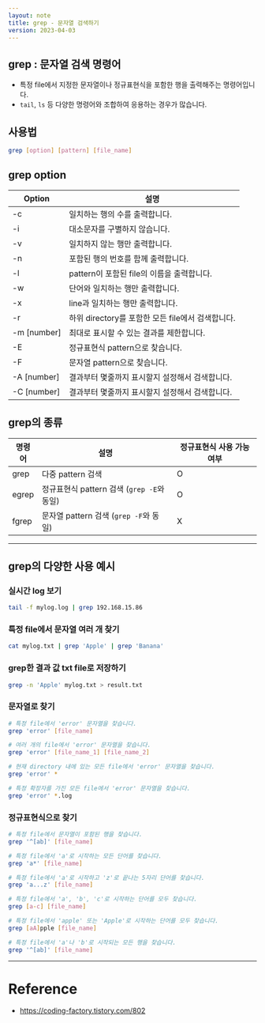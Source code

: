 ```yaml
---
layout: note
title: grep - 문자열 검색하기
version: 2023-04-03
---
```





## grep : 문자열 검색 명령어

- 특정 file에서 지정한 문자열이나 정규표현식을 포함한 행을 출력해주는 명령어입니다.
- `tail`, `ls` 등 다양한 명령어와 조합하여 응용하는 경우가 많습니다.


## 사용법

```sh
grep [option] [pattern] [file_name]
```


## grep option

| Option | 설명 |
| - | - |
| -c | 일치하는 행의 수를 출력합니다. |
| -i | 대소문자를 구별하지 않습니다. |
| -v | 일치하지 않는 행만 출력합니다. |
| -n | 포함된 행의 번호를 함께 출력합니다. |
| -l | pattern이 포함된 file의 이름을 출력합니다. |
| -w | 단어와 일치하는 행만 출력합니다. |
| -x | line과 일치하는 행만 출력합니다. |
| -r | 하위 directory를 포함한 모든 file에서 검색합니다. |
| -m [number] | 최대로 표시할 수 있는 결과를 제한합니다. |
| -E | 정규표현식 pattern으로 찾습니다. |
| -F | 문자열 pattern으로 찾습니다. |
| -A [number] | 결과부터 몇줄까지 표시할지 설정해서 검색합니다. |
| -C [number] | 결과부터 몇줄까지 표시할지 설정해서 검색합니다. |


## grep의 종류

| 명령어 | 설명 | 정규표현식 사용 가능 여부 |
| - | - | - |
| grep | 다중 pattern 검색 | O |
| egrep | 정규표현식 pattern 검색 (`grep -E`와 동일) | O |
| fgrep | 문자열 pattern 검색 (`grep -F`와 동일) | X |


---


## grep의 다양한 사용 예시


### 실시간 log 보기

```sh
tail -f mylog.log | grep 192.168.15.86
```


### 특정 file에서 문자열 여러 개 찾기

```sh
cat mylog.txt | grep 'Apple' | grep 'Banana'
```


### grep한 결과 값 txt file로 저장하기

```sh
grep -n 'Apple' mylog.txt > result.txt
```


### 문자열로 찾기

```sh
# 특정 file에서 'error' 문자열을 찾습니다.
grep 'error' [file_name]

# 여러 개의 file에서 'error' 문자열을 찾습니다.
grep 'error' [file_name_1] [file_name_2]

# 현재 directory 내에 있는 모든 file에서 'error' 문자열을 찾습니다.
grep 'error' *

# 특정 확장자를 가진 모든 file에서 'error' 문자열을 찾습니다.
grep 'error' *.log
```


### 정규표현식으로 찾기

```sh
# 특정 file에서 문자열이 포함된 행을 찾습니다.
grep '^[ab]' [file_name]

# 특정 file에서 'a'로 시작하는 모든 단어를 찾습니다.
grep 'a*' [file_name]

# 특정 file에서 'a'로 시작하고 'z'로 끝나는 5자리 단어를 찾습니다.
grep 'a...z' [file_name]

# 특정 file에서 'a', 'b', 'c'로 시작하는 단어를 모두 찾습니다.
grep [a-c] [file_name]

# 특정 file에서 'apple' 또는 'Apple'로 시작하는 단어를 모두 찾습니다.
grep [aA]pple [file_name]

# 특정 file에서 'a'나 'b'로 시작되는 모든 행을 찾습니다.
grep '^[ab]' [file_name]
```




---




# Reference

- <https://coding-factory.tistory.com/802>
